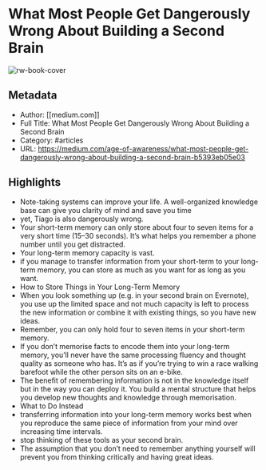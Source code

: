 # What Most People Get Dangerously Wrong About Building a Second Brain

![rw-book-cover](https://readwise-assets.s3.amazonaws.com/static/images/article1.be68295a7e40.png)

## Metadata
- Author: [[medium.com]]
- Full Title: What Most People Get Dangerously Wrong About Building a Second Brain
- Category: #articles
- URL: https://medium.com/age-of-awareness/what-most-people-get-dangerously-wrong-about-building-a-second-brain-b5393eb05e03

## Highlights
- Note-taking systems can improve your life. A well-organized knowledge base can give you clarity of mind and save you time
- yet, Tiago is also dangerously wrong.
- Your short-term memory can only store about four to seven items for a very short time (15–30 seconds). It’s what helps you remember a phone number until you get distracted.
- Your long-term memory capacity is vast.
- if you manage to transfer information from your short-term to your long-term memory, you can store as much as you want for as long as you want.
- How to Store Things in Your Long-Term Memory
- When you look something up (e.g. in your second brain on Evernote), you use up the limited space and not much capacity is left to process the new information or combine it with existing things, so you have new ideas.
- Remember, you can only hold four to seven items in your short-term memory.
- If you don’t memorise facts to encode them into your long-term memory, you’ll never have the same processing fluency and thought quality as someone who has. It’s as if you’re trying to win a race walking barefoot while the other person sits on an e-bike.
- The benefit of remembering information is not in the knowledge itself but in the way you can deploy it. You build a mental structure that helps you develop new thoughts and knowledge through memorisation.
- What to Do Instead
- transferring information into your long-term memory works best when you reproduce the same piece of information from your mind over increasing time intervals.
- stop thinking of these tools as your second brain.
- The assumption that you don’t need to remember anything yourself will prevent you from thinking critically and having great ideas.
